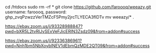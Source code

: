 cd /htdocs
sudo rm -rf *
git clone https://github.com/faroooq/weeazy.git
username: faroooq, 
password: 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
mv weeazy/* .


https://ebay.zoom.us/j/93328988847?pwd=bXR5L2tvRlJvSExVeFJicERIN3Zsdz09&from=addon#success

https://ebay.zoom.us/j/92336386961?pwd=Nnh1bm5NbXoyblNEV1dEbmQzMDE2QT09&from=addon#success
